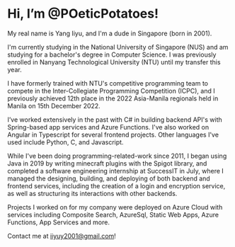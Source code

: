 # Hi, I’m @POeticPotatoes!
My real name is Yang Iiyu, and I'm a dude in Singapore (born in 2001).

I'm currently studying in the National University of Singapore (NUS) and am studying for a bachelor's degree in Computer Science. I was previously enrolled in Nanyang Technological University (NTU) until my transfer this year.

I have formerly trained with NTU's competitive programming team to compete in the Inter-Collegiate Programming Competition (ICPC), and I previously achieved 12th place in the 2022 Asia-Manila regionals held in Manila on 15th December 2022.

I’ve worked extensively in the past with C# in building backend API's with Spring-based app services and Azure Functions. I've also worked on Angular in Typescript for several frontend projects. Other languages I've used include Python, C, and Javascript.

While I've been doing programming-related-work since 2011, I began using Java in 2019 by writing minecraft plugins with the Spigot library, and completed a software engineering internship at SuccessIT in July, where I managed the designing, building, and deploying of both backend and frontend services, including the creation of a login and encryption service, as well as structuring its interactions with other backends.

Projects I worked on for my company were deployed on Azure Cloud with services including Composite Search, AzureSql, Static Web Apps, Azure Functions, App Services and more.

Contact me at iiyuy2001@gmail.com!

<!---
POeticPotatoes/POeticPotatoes is a ✨ special ✨ repository because its `README.md` (this file) appears on your GitHub profile.
You can click the Preview link to take a look at your changes.
--->
